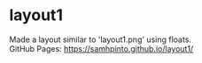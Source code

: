 # layout1  
Made a layout similar to 'layout1.png' using floats.  
GitHub Pages: https://samhpinto.github.io/layout1/
